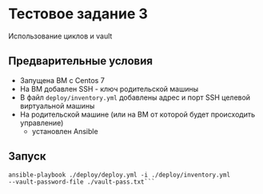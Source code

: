 # Тестовое задание 3 #
Использование циклов и vault

## Предварительные условия ##
* Запущена ВМ с Centos 7
* На ВМ добавлен SSH - ключ родительской машины
* В файл `deploy/inventory.yml` добавлены адрес и порт SSH целевой виртуальной машины
* На родительской машине (или на ВМ от которой будет происходить управление)
  * установлен Ansible

## Запуск ##
```console
ansible-playbook ./deploy/deploy.yml -i ./deploy/inventory.yml
--vault-password-file ./vault-pass.txt```